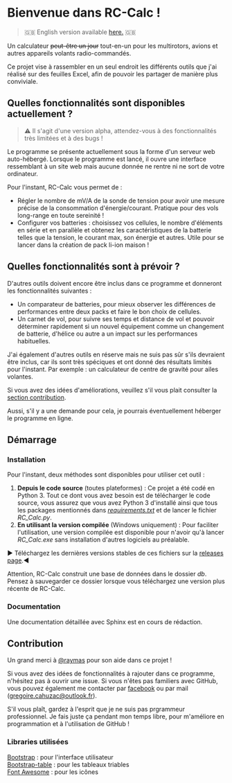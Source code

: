 # Bienvenue dans RC-Calc !
>:gb: English version available [here.](README.md) :gb:

Un calculateur ~~peut-être un jour~~ tout-en-un pour les multirotors, avions et autres appareils volants radio-commandés.

Ce projet vise à rassembler en un seul endroit les différents outils que j'ai réalisé sur des feuilles Excel, afin de pouvoir les partager de manière plus conviviale.

## Quelles fonctionnalités sont disponibles actuellement ?
> :warning: Il s'agit d'une version alpha, attendez-vous à des fonctionnalités très limitées et à des bugs !

Le programme se présente actuellement sous la forme d'un serveur web auto-hébergé. Lorsque le programme est lancé, il ouvre une interface ressemblant à un site web mais aucune donnée ne rentre ni ne sort de votre ordinateur.

Pour l'instant, RC-Calc vous permet de :
- Régler le nombre de mV/A de la sonde de tension pour avoir une mesure précise de la consommation d'énergie/courant. Pratique pour des vols long-range en toute sereinité !
- Configurer vos batteries : choisissez vos cellules, le nombre d'éléments en série et en parallèle et obtenez les caractéristiques de la batterie telles que la tension, le courant max, son énergie et autres. Utile pour se lancer dans la création de pack li-ion maison !

## Quelles fonctionnalités sont à prévoir ?
D'autres outils doivent encore être inclus dans ce programme et donneront les fonctionnalités suivantes :
- Un comparateur de batteries, pour mieux observer les différences de performances entre deux packs et faire le bon choix de cellules.
- Un carnet de vol, pour suivre ses temps et distance de vol et pouvoir déterminer rapidement si un nouvel équipement comme un changement de batterie, d'hélice ou autre a un impact sur les performances habituelles.

J'ai également d'autres outils en réserve mais ne suis pas sûr s'ils devraient être inclus, car ils sont très spéciques et ont donné des résultats limités pour l'instant. Par exemple : un calculateur de centre de gravité pour ailes volantes.

Si vous avez des idées d'améliorations, veuillez s'il vous plait consulter la [section contribution](#Contribution).

Aussi, s'il y a une demande pour cela, je pourrais éventuellement héberger le programme en ligne.

## Démarrage

### Installation

Pour l'instant, deux méthodes sont disponibles pour utiliser cet outil :

1. **Depuis le code source** (toutes plateformes) : Ce projet a été codé en Python 3. Tout ce dont vous avez besoin est de télécharger le code source, vous assurez que vous avez Python 3 d'installé ainsi que tous les packages mentionnés dans *[requirements.txt](requirements.txt)* et de lancer le fichier *RC_Calc.py*.
1. **En utilisant la version compilée** (Windows uniquement) : Pour faciliter l'utilisation, une version compilée est disponible pour n'avoir qu'à lancer *RC_Calc.exe* sans installation d'autres logiciels au préalable.

:arrow_forward: Téléchargez les dernières versions stables de ces fichiers sur la [releases page](https://github.com/Gregczc/RC-Calc/releases).:arrow_backward:

Attention, RC-Calc construit une base de données dans le dossier *db*. Pensez à sauvegarder ce dossier lorsque vous téléchargez une version plus récente de RC-Calc.

### Documentation

Une documentation détaillée avec Sphinx est en cours de rédaction.

## Contribution

Un grand merci à [@raymas](https://github.com/raymas) pour son aide dans ce projet !

Si vous avez des idées de fonctionnalités à rajouter dans ce programme, n'hésitez pas à ouvrir une issue. Si vous n'êtes pas familiers avec GitHub, vous pouvez également me contacter par [facebook](https://www.facebook.com/gregoire.cahuzac/) ou par mail (gregoire.cahuzac@outlook.fr).

S'il vous plaît, gardez à l'esprit que je ne suis pas prgrammeur professionnel. Je fais juste ça pendant mon temps libre, pour m'améliore en programmation et à l'utilisation de GitHub !

### Libraries utilisées

[Bootstrap](https://getboostrap.com) : pour l'interface utilisateur  
[Bootstrap-table](https://bootstrap-table.com) : pour les tableaux triables  
[Font Awesome](https://fontawesome.com) : pour les icônes



